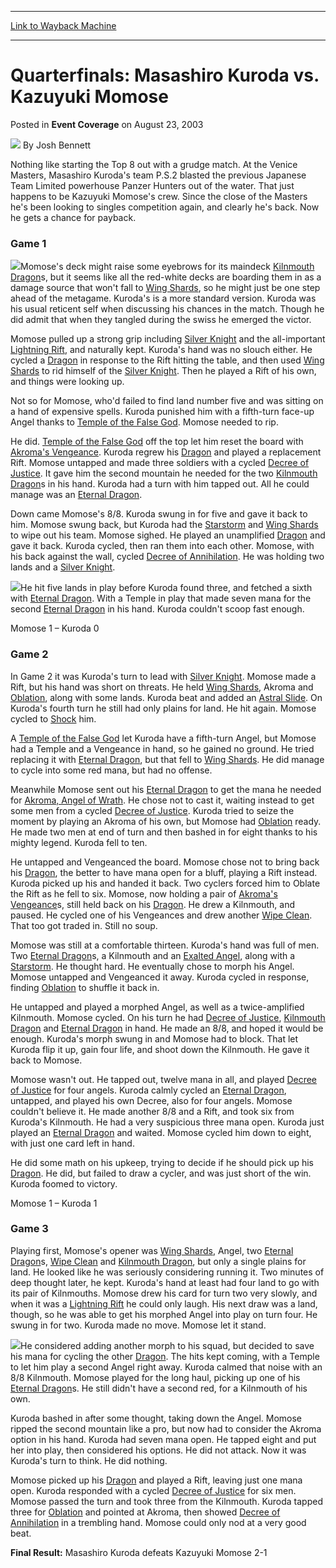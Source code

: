 
---
[Link to Wayback Machine](https://web.archive.org/web/20211027041528/https://magic.wizards.com/en/articles/archive/event-coverage/quarterfinals-masashiro-kuroda-vs-kazuyuki-momose-2003-08-23)

[_metadata_:author]:- "Josh Bennett"
[_metadata_:description]:- "Nothing like starting the Top 8 out with a grudge match. At the Venice Masters, Masashiro Kuroda's team P.S.2 blasted the previous Japanese Team Limited powerhouse Panzer Hunters out of the water. That just happens to be Kazuyuki Momose's crew. Since the close of the Masters he's been looking to singles competition again, and clearly he's back."
[_metadata_:generator]:- "Drupal 7 (http://drupal.org)"
[_metadata_:node]:- "789496"
[_metadata_:publish_date]:- "2003-08-23"
[_metadata_:source]:- "div-main-content"
[_metadata_:title]:- "Quarterfinals: Masashiro Kuroda vs. Kazuyuki Momose"
[_metadata_:wayback_capture_timestamp]:- "2021-10-27 04:15:28"
[_metadata_:wayback_raw_url]:- "https://web.archive.org/web/20211027041528id_/https://magic.wizards.com/en/articles/archive/event-coverage/quarterfinals-masashiro-kuroda-vs-kazuyuki-momose-2003-08-23"
[_metadata_:wayback_url]:- "https://magic.wizards.com/en/articles/archive/event-coverage/quarterfinals-masashiro-kuroda-vs-kazuyuki-momose-2003-08-23"
---


Quarterfinals: Masashiro Kuroda vs. Kazuyuki Momose
===================================================



 Posted in **Event Coverage**
 on August 23, 2003 






![](https://media.magic.wizards.com/styles/auth_small/public/images/person/authorpic_joshbennett.jpg)
By Josh Bennett











Nothing like starting the Top 8 out with a grudge match. At the Venice Masters, Masashiro Kuroda's team P.S.2 blasted the previous Japanese Team Limited powerhouse Panzer Hunters out of the water. That just happens to be Kazuyuki Momose's crew. Since the close of the Masters he's been looking to singles competition again, and clearly he's back. Now he gets a chance for payback.

### Game 1

![](https://media.magic.wizards.com/image_legacy_migration/sideboard/images/gpyok03/a892.jpg)Momose's deck might raise some eyebrows for its maindeck [Kilnmouth Dragon](https://gatherer.wizards.com/Pages/Card/Details.aspx?name=Kilnmouth+Dragon)s, but it seems like all the red-white decks are boarding them in as a damage source that won't fall to [Wing Shards](https://gatherer.wizards.com/Pages/Card/Details.aspx?name=Wing+Shards), so he might just be one step ahead of the metagame. Kuroda's is a more standard version. Kuroda was his usual reticent self when discussing his chances in the match. Though he did admit that when they tangled during the swiss he emerged the victor.

Momose pulled up a strong grip including [Silver Knight](https://gatherer.wizards.com/Pages/Card/Details.aspx?name=Silver+Knight) and the all-important [Lightning Rift](https://gatherer.wizards.com/Pages/Card/Details.aspx?name=Lightning+Rift), and naturally kept. Kuroda's hand was no slouch either. He cycled a [Dragon](https://gatherer.wizards.com/Pages/Card/Details.aspx?name=Dragon) in response to the Rift hitting the table, and then used [Wing Shards](https://gatherer.wizards.com/Pages/Card/Details.aspx?name=Wing+Shards) to rid himself of the [Silver Knight](https://gatherer.wizards.com/Pages/Card/Details.aspx?name=Silver+Knight). Then he played a Rift of his own, and things were looking up.

Not so for Momose, who'd failed to find land number five and was sitting on a hand of expensive spells. Kuroda punished him with a fifth-turn face-up Angel thanks to [Temple of the False God](https://gatherer.wizards.com/Pages/Card/Details.aspx?name=Temple+of+the+False+God). Momose needed to rip.

He did. [Temple of the False God](https://gatherer.wizards.com/Pages/Card/Details.aspx?name=Temple+of+the+False+God) off the top let him reset the board with [Akroma's Vengeance](https://gatherer.wizards.com/Pages/Card/Details.aspx?name=Akroma%27s+Vengeance). Kuroda regrew his [Dragon](https://gatherer.wizards.com/Pages/Card/Details.aspx?name=Dragon) and played a replacement Rift. Momose untapped and made three soldiers with a cycled [Decree of Justice](https://gatherer.wizards.com/Pages/Card/Details.aspx?name=Decree+of+Justice). It gave him the second mountain he needed for the two [Kilnmouth Dragon](https://gatherer.wizards.com/Pages/Card/Details.aspx?name=Kilnmouth+Dragon)s in his hand. Kuroda had a turn with him tapped out. All he could manage was an [Eternal Dragon](https://gatherer.wizards.com/Pages/Card/Details.aspx?name=Eternal+Dragon).

Down came Momose's 8/8. Kuroda swung in for five and gave it back to him. Momose swung back, but Kuroda had the [Starstorm](https://gatherer.wizards.com/Pages/Card/Details.aspx?name=Starstorm) and [Wing Shards](https://gatherer.wizards.com/Pages/Card/Details.aspx?name=Wing+Shards) to wipe out his team. Momose sighed. He played an unamplified [Dragon](https://gatherer.wizards.com/Pages/Card/Details.aspx?name=Dragon) and gave it back. Kuroda cycled, then ran them into each other. Momose, with his back against the wall, cycled [Decree of Annihilation](https://gatherer.wizards.com/Pages/Card/Details.aspx?name=Decree+of+Annihilation). He was holding two lands and a [Silver Knight](https://gatherer.wizards.com/Pages/Card/Details.aspx?name=Silver+Knight).

![](https://media.magic.wizards.com/image_legacy_migration/sideboard/images/gpyok03/a912.jpg)He hit five lands in play before Kuroda found three, and fetched a sixth with [Eternal Dragon](https://gatherer.wizards.com/Pages/Card/Details.aspx?name=Eternal+Dragon). With a Temple in play that made seven mana for the second [Eternal Dragon](https://gatherer.wizards.com/Pages/Card/Details.aspx?name=Eternal+Dragon) in his hand. Kuroda couldn't scoop fast enough.

Momose 1 – Kuroda 0

### Game 2

In Game 2 it was Kuroda's turn to lead with [Silver Knight](https://gatherer.wizards.com/Pages/Card/Details.aspx?name=Silver+Knight). Momose made a Rift, but his hand was short on threats. He held [Wing Shards](https://gatherer.wizards.com/Pages/Card/Details.aspx?name=Wing+Shards), Akroma and [Oblation](https://gatherer.wizards.com/Pages/Card/Details.aspx?name=Oblation), along with some lands. Kuroda beat and added an [Astral Slide](https://gatherer.wizards.com/Pages/Card/Details.aspx?name=Astral+Slide). On Kuroda's fourth turn he still had only plains for land. He hit again. Momose cycled to [Shock](https://gatherer.wizards.com/Pages/Card/Details.aspx?name=Shock) him.

A [Temple of the False God](https://gatherer.wizards.com/Pages/Card/Details.aspx?name=Temple+of+the+False+God) let Kuroda have a fifth-turn Angel, but Momose had a Temple and a Vengeance in hand, so he gained no ground. He tried replacing it with [Eternal Dragon](https://gatherer.wizards.com/Pages/Card/Details.aspx?name=Eternal+Dragon), but that fell to [Wing Shards](https://gatherer.wizards.com/Pages/Card/Details.aspx?name=Wing+Shards). He did manage to cycle into some red mana, but had no offense.

Meanwhile Momose sent out his [Eternal Dragon](https://gatherer.wizards.com/Pages/Card/Details.aspx?name=Eternal+Dragon) to get the mana he needed for [Akroma, Angel of Wrath](https://gatherer.wizards.com/Pages/Card/Details.aspx?name=Akroma%2C+Angel+of+Wrath). He chose not to cast it, waiting instead to get some men from a cycled [Decree of Justice](https://gatherer.wizards.com/Pages/Card/Details.aspx?name=Decree+of+Justice). Kuroda tried to seize the moment by playing an Akroma of his own, but Momose had [Oblation](https://gatherer.wizards.com/Pages/Card/Details.aspx?name=Oblation) ready. He made two men at end of turn and then bashed in for eight thanks to his mighty legend. Kuroda fell to ten.

He untapped and Vengeanced the board. Momose chose not to bring back his [Dragon](https://gatherer.wizards.com/Pages/Card/Details.aspx?name=Dragon), the better to have mana open for a bluff, playing a Rift instead. Kuroda picked up his and handed it back. Two cyclers forced him to Oblate the Rift as he fell to six. Momose, now holding a pair of [Akroma's Vengeance](https://gatherer.wizards.com/Pages/Card/Details.aspx?name=Akroma%27s+Vengeance)s, still held back on his [Dragon](https://gatherer.wizards.com/Pages/Card/Details.aspx?name=Dragon). He drew a Kilnmouth, and paused. He cycled one of his Vengeances and drew another [Wipe Clean](https://gatherer.wizards.com/Pages/Card/Details.aspx?name=Wipe+Clean). That too got traded in. Still no soup.

Momose was still at a comfortable thirteen. Kuroda's hand was full of men. Two [Eternal Dragon](https://gatherer.wizards.com/Pages/Card/Details.aspx?name=Eternal+Dragon)s, a Kilnmouth and an [Exalted Angel](https://gatherer.wizards.com/Pages/Card/Details.aspx?name=Exalted+Angel), along with a [Starstorm](https://gatherer.wizards.com/Pages/Card/Details.aspx?name=Starstorm). He thought hard. He eventually chose to morph his Angel. Momose untapped and Vengeanced it away. Kuroda cycled in response, finding [Oblation](https://gatherer.wizards.com/Pages/Card/Details.aspx?name=Oblation) to shuffle it back in.

He untapped and played a morphed Angel, as well as a twice-amplified Kilnmouth. Momose cycled. On his turn he had [Decree of Justice](https://gatherer.wizards.com/Pages/Card/Details.aspx?name=Decree+of+Justice), [Kilnmouth Dragon](https://gatherer.wizards.com/Pages/Card/Details.aspx?name=Kilnmouth+Dragon) and [Eternal Dragon](https://gatherer.wizards.com/Pages/Card/Details.aspx?name=Eternal+Dragon) in hand. He made an 8/8, and hoped it would be enough. Kuroda's morph swung in and Momose had to block. That let Kuroda flip it up, gain four life, and shoot down the Kilnmouth. He gave it back to Momose.

Momose wasn't out. He tapped out, twelve mana in all, and played [Decree of Justice](https://gatherer.wizards.com/Pages/Card/Details.aspx?name=Decree+of+Justice) for four angels. Kuroda calmly cycled an [Eternal Dragon](https://gatherer.wizards.com/Pages/Card/Details.aspx?name=Eternal+Dragon), untapped, and played his own Decree, also for four angels. Momose couldn't believe it. He made another 8/8 and a Rift, and took six from Kuroda's Kilnmouth. He had a very suspicious three mana open. Kuroda just played an [Eternal Dragon](https://gatherer.wizards.com/Pages/Card/Details.aspx?name=Eternal+Dragon) and waited. Momose cycled him down to eight, with just one card left in hand.

He did some math on his upkeep, trying to decide if he should pick up his [Dragon](https://gatherer.wizards.com/Pages/Card/Details.aspx?name=Dragon). He did, but failed to draw a cycler, and was just short of the win. Kuroda foomed to victory.

Momose 1 – Kuroda 1

### Game 3

Playing first, Momose's opener was [Wing Shards](https://gatherer.wizards.com/Pages/Card/Details.aspx?name=Wing+Shards), Angel, two [Eternal Dragon](https://gatherer.wizards.com/Pages/Card/Details.aspx?name=Eternal+Dragon)s, [Wipe Clean](https://gatherer.wizards.com/Pages/Card/Details.aspx?name=Wipe+Clean) and [Kilnmouth Dragon](https://gatherer.wizards.com/Pages/Card/Details.aspx?name=Kilnmouth+Dragon), but only a single plains for land. He looked like he was seriously considering running it. Two minutes of deep thought later, he kept. Kuroda's hand at least had four land to go with its pair of Kilnmouths. Momose drew his card for turn two very slowly, and when it was a [Lightning Rift](https://gatherer.wizards.com/Pages/Card/Details.aspx?name=Lightning+Rift) he could only laugh. His next draw was a land, though, so he was able to get his morphed Angel into play on turn four. He swung in for two. Kuroda made no move. Momose let it stand.

![](https://media.magic.wizards.com/image_legacy_migration/sideboard/images/gpyok03/a906.jpg)He considered adding another morph to his squad, but decided to save his mana for cycling the other [Dragon](https://gatherer.wizards.com/Pages/Card/Details.aspx?name=Dragon). The hits kept coming, with a Temple to let him play a second Angel right away. Kuroda calmed that noise with an 8/8 Kilnmouth. Momose played for the long haul, picking up one of his [Eternal Dragon](https://gatherer.wizards.com/Pages/Card/Details.aspx?name=Eternal+Dragon)s. He still didn't have a second red, for a Kilnmouth of his own.

Kuroda bashed in after some thought, taking down the Angel. Momose ripped the second mountain like a pro, but now had to consider the Akroma option in his hand. Kuroda had seven mana open. He tapped eight and put her into play, then considered his options. He did not attack. Now it was Kuroda's turn to think. He did nothing.

Momose picked up his [Dragon](https://gatherer.wizards.com/Pages/Card/Details.aspx?name=Dragon) and played a Rift, leaving just one mana open. Kuroda responded with a cycled [Decree of Justice](https://gatherer.wizards.com/Pages/Card/Details.aspx?name=Decree+of+Justice) for six men. Momose passed the turn and took three from the Kilnmouth. Kuroda tapped three for [Oblation](https://gatherer.wizards.com/Pages/Card/Details.aspx?name=Oblation) and pointed at Akroma, then showed [Decree of Annihilation](https://gatherer.wizards.com/Pages/Card/Details.aspx?name=Decree+of+Annihilation) in a trembling hand. Momose could only nod at a very good beat.

**Final Result:** Masashiro Kuroda defeats Kazuyuki Momose 2-1







